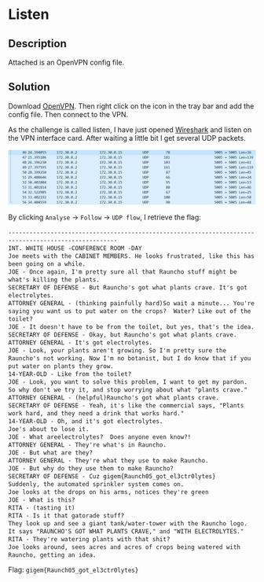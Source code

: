 # Listen

## Description

Attached is an OpenVPN config file.

## Solution

Download [OpenVPN](https://openvpn.net/community-downloads/). Then right click on the icon in the tray bar and add the config file. Then connect to the VPN.

As the challenge is called listen, I have just opened [Wireshark](https://www.wireshark.org/) and listen on the VPN interface card. After waiting a little bit I get several UDP packets.

![Wireshark](../images/listen.png)

By clicking `Analyse` -> `Follow` -> `UDP flow`, I retrieve the flag:

```
-----------------------------------------------------------------------------------------------------
INT. WHITE HOUSE -CONFERENCE ROOM -DAY
Joe meets with the CABINET MEMBERS. He looks frustrated, like this has been going on a while.
JOE - Once again, I'm pretty sure all that Rauncho stuff might be what's killing the plants.
SECRETARY OF DEFENSE - But Rauncho's got what plants crave. It's got electrolytes.
ATTORNEY GENERAL - (thinking painfully hard)So wait a minute... You're saying you want us to put water on the crops?  Water? Like out of the toilet?
JOE - It doesn't have to be from the toilet, but yes, that's the idea.
SECRETARY OF DEFENSE - Okay, but Rauncho's got what plants crave.
ATTORNEY GENERAL - It's got electrolytes.
JOE - Look, your plants aren't growing. So I'm pretty sure the Rauncho's not working. Now I'm no botanist, but I do know that if you put water on plants they grow.
14-YEAR-OLD - Like from the toilet?
JOE - Look, you want to solve this problem, I want to get my pardon.  So why don't we try it, and stop worrying about what "plants crave."
ATTORNEY GENERAL - (helpful)Rauncho's got what plants crave.
SECRETARY OF DEFENSE - Yeah, it's like the commercial says, "Plants work hard, and they need a drink that works hard."
14-YEAR-OLD - Oh, and it's got electrolytes.
Joe's about to lose it.
JOE - What areelectrolytes?  Does anyone even know?!
ATTORNEY GENERAL - They're what's in Rauncho.
JOE - But what are they?
ATTORNEY GENERAL - They're what they use to make Rauncho.
JOE - But why do they use them to make Rauncho?
SECRETARY OF DEFENSE - Cuz gigem{Raunch05_got_el3ctr0lytes}
Suddenly, the automated sprinkler system comes on.
Joe looks at the drops on his arms, notices they're green
JOE - What is this?
RITA - (tasting it) 
RITA - Is it that gatorade stuff?
They look up and see a giant tank/water-tower with the Rauncho logo. 
It says "RAUNCHO'S GOT WHAT PLANTS CRAVE," and "WITH ELECTROLYTES."
RITA - They're watering plants with that shit?
Joe looks around, sees acres and acres of crops being watered with Rauncho, getting an idea.
```

Flag: `gigem{Raunch05_got_el3ctr0lytes}`